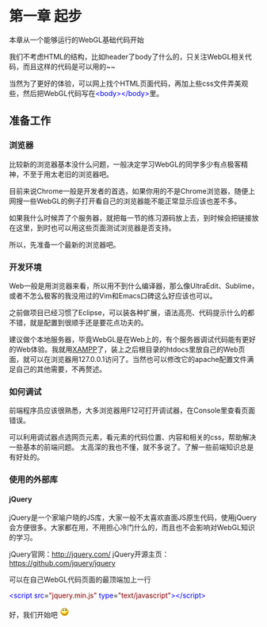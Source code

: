 # 第一章 起步
本章从一个能够运行的WebGL基础代码开始

我们不考虑HTML的结构，比如header了body了什么的，只关注WebGL相关代码，而且这样的代码是可以用的~~

当然为了更好的体验，可以网上找个HTML页面代码，再加上些css文件弄美观些，然后把WebGL代码写在<span style="color:#0000ff;">&lt;body&gt;&lt;/body&gt;</span>里。
## **准备工作**


### 浏览器

比较新的浏览器基本没什么问题，一般决定学习WebGL的同学多少有点极客精神，不至于用太老旧的浏览器吧。

目前来说Chrome一般是开发者的首选，如果你用的不是Chrome浏览器，随便上网搜一些WebGL的例子打开看自己的浏览器能不能正常显示应该也差不多。

如果我什么时候弄了个服务器，就把每一节的练习源码放上去，到时候会把链接放在这里，到时也可以用这些页面测试浏览器是否支持。

所以，先准备一个最新的浏览器吧。

### 开发环境
Web一般是用浏览器来看，所以用不到什么编译器，那么像UltraEdit、Sublime，或者不怎么极客的我没用过的Vim和Emacs口碑这么好应该也可以。

之前做项目已经习惯了Eclipse，可以装各种扩展，语法高亮、代码提示什么的都不错，就是配置到很顺手还是要花点功夫的。

建议做个本地服务器，毕竟WebGL是在Web上的，有个服务器调试代码能有更好的Web体验。我就用[XAMPP](www.apachefriends.org)了，装上之后根目录的htdocs里放自己的Web页面，就可以在浏览器用127.0.0.1访问了。当然也可以修改它的apache配置文件满足自己的其他需要，不再赘述。


### 如何调试

前端程序员应该很熟悉，大多浏览器用F12可打开调试器，在Console里查看页面错误。

可以利用调试器点选网页元素，看元素的代码位置、内容和相关的css，帮助解决一些基本的前端问题。
太高深的我也不懂，就不多说了。了解一些前端知识总是有好处的。


### 使用的外部库

#### jQuery

jQuery是一个家喻户晓的JS库，大家一般不太喜欢直面JS原生代码，使用jQuery会方便很多。大家都在用，不用担心冷门什么的，而且也不会影响对WebGL知识的学习。

jQuery官网：http://jquery.com/
jQuery开源主页：https://github.com/jquery/jquery

可以在自己WebGL代码页面的最顶端加上一行

<span style="color:#0000ff;">&lt;script</span><span style="color:#000000;">&nbsp;</span><span style="color:#0000ff;">src</span><span style="color:#000000;">=</span><span style="color:#800000;">"jquery.min.js"</span><span style="color:#000000;">&nbsp;</span><span style="color:#0000ff;">type</span><span style="color:#000000;">=</span><span style="color:#800000;">"text/javascript"</span><span style="color:#0000ff;">&gt;&lt;/script&gt;</span>






好，我们开始吧 ![](./image/general/lovelysmile.png)